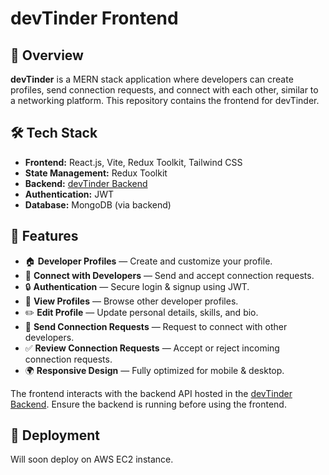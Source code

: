 # devTinder Frontend

## 🚀 Overview

**devTinder** is a MERN stack application where developers can create profiles, send connection requests, and connect with each other, similar to a networking platform. This repository contains the frontend for devTinder.

## 🛠 Tech Stack

* **Frontend:** React.js, Vite, Redux Toolkit, Tailwind CSS
* **State Management:** Redux Toolkit
* **Backend:** [devTinder Backend](https://github.com/ritikrajkvs/devTinder-backend)
* **Authentication:** JWT
* **Database:** MongoDB (via backend)


## 📌 Features

* 🏠 **Developer Profiles** — Create and customize your profile.
* 🤝 **Connect with Developers** — Send and accept connection requests.
* 🔒 **Authentication** — Secure login & signup using JWT.
* 👀 **View Profiles** — Browse other developer profiles.
* ✏️ **Edit Profile** — Update personal details, skills, and bio.
* 📩 **Send Connection Requests** — Request to connect with other developers.
* ✅ **Review Connection Requests** — Accept or reject incoming connection requests.
* 🌍 **Responsive Design** — Fully optimized for mobile & desktop.

 
The frontend interacts with the backend API hosted in the [devTinder Backend](https://github.com/ritikrajkvs/devTinder-backend).
Ensure the backend is running before using the frontend.

## 🚀 Deployment

Will soon deploy on AWS EC2 instance.
